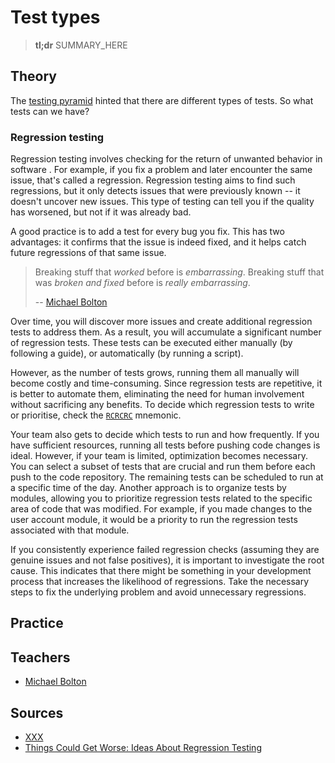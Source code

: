 # Test types

> **tl;dr** SUMMARY_HERE

## Theory

The [testing pyramid](/types/test-pyramid.md) hinted that there are different types of tests. So what tests can we have?

### Regression testing

Regression testing involves checking for the return of unwanted behavior in software . For example, if you fix a problem and later encounter the same issue, that's called a regression. Regression testing aims to find such regressions, but it only detects issues that were previously known -- it doesn't uncover new issues. This type of testing can tell you if the quality has worsened, but not if it was already bad.

A good practice is to add a test for every bug you fix. This has two advantages: it confirms that the issue is indeed fixed, and it helps catch future regressions of that same issue.

> Breaking stuff that *worked* before is *embarrassing*.
> Breaking stuff that was *broken and fixed* before is *really embarrassing*.
>
> -- [Michael Bolton](https://www.developsense.com/presentations/2013-05-STAREast-Regression.pdf)

Over time, you will discover more issues and create additional regression tests to address them. As a result, you will accumulate a significant number of regression tests. These tests can be executed either manually (by following a guide), or automatically (by running a script).

However, as the number of tests grows, running them all manually will become costly and time-consuming. Since regression tests are repetitive, it is better to automate them, eliminating the need for human involvement without sacrificing any benefits. To decide which regression tests to write or prioritise, check the [`RCRCRC`](/toolbox/mnemonics.md) mnemonic.

Your team also gets to decide which tests to run and how frequently. If you have sufficient resources, running all tests before pushing code changes is ideal. However, if your team is limited, optimization becomes necessary. You can select a subset of tests that are crucial and run them before each push to the code repository. The remaining tests can be scheduled to run at a specific time of the day. Another approach is to organize tests by modules, allowing you to prioritize regression tests related to the specific area of code that was modified. For example, if you made changes to the user account module, it would be a priority to run the regression tests associated with that module.

If you consistently experience failed regression checks (assuming they are genuine issues and not false positives), it is important to investigate the root cause. This indicates that there might be something in your development process that increases the likelihood of regressions. Take the necessary steps to fix the underlying problem and avoid unnecessary regressions.

## Practice

## Teachers

- [Michael Bolton](https://www.developsense.com/)

## Sources

- [XXX](YYY)
- [Things Could Get Worse: Ideas About Regression Testing](https://www.developsense.com/presentations/2013-05-STAREast-Regression.pdf)

